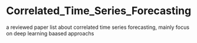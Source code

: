 # Correlated_Time_Series_Forecasting
 a reviewed paper list about correlated time series forecasting, mainly focus on deep learning baased approachs
